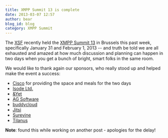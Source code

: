 ```yaml
---
title: XMPP Summit 13 is complete
date: 2013-03-07 12:57
author: bear
blog_id: blog
category: XMPP Summit
---
```


The [XSF](http://xmpp.org "XSF") recently held the [XMPP Summit 13](http://wiki.xmpp.org/web/Summit_13 "XMPP Summit 13") in Brussels this past week, specifically January 31 and February 1, 2013 -- and truth be told we are all exhausted and amazed at how much discussion and planning can happen in two days when you get a bunch of bright, smart folks in the same room.

We would like to thank again our sponsors, who really stood up and helped make the event a success:

-   [Cisco](http://www.cisco.com) for providing the space and meals for the two days
-   [Isode Ltd.](http://www.isode.com/)
-   [&Yet](http://andyet.net)
-   [AG Software](http://www.ag-software.de/)
-   [buddycloud](http://buddycloud.com/)
-   [Jitsi](http://jitsi.org)
-   [Surevine](http://www.surevine.com/)
-   [Tilanus](http://tilanus.com)

**Note**: found this while working on another post - apologies for the delay!

